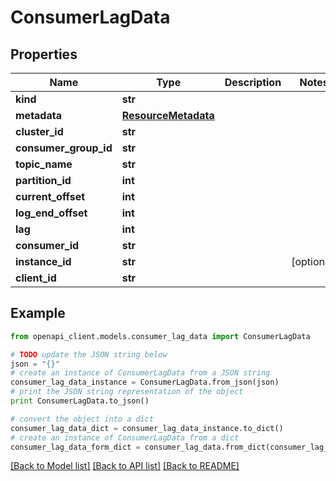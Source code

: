 # ConsumerLagData


## Properties
Name | Type | Description | Notes
------------ | ------------- | ------------- | -------------
**kind** | **str** |  | 
**metadata** | [**ResourceMetadata**](ResourceMetadata.md) |  | 
**cluster_id** | **str** |  | 
**consumer_group_id** | **str** |  | 
**topic_name** | **str** |  | 
**partition_id** | **int** |  | 
**current_offset** | **int** |  | 
**log_end_offset** | **int** |  | 
**lag** | **int** |  | 
**consumer_id** | **str** |  | 
**instance_id** | **str** |  | [optional] 
**client_id** | **str** |  | 

## Example

```python
from openapi_client.models.consumer_lag_data import ConsumerLagData

# TODO update the JSON string below
json = "{}"
# create an instance of ConsumerLagData from a JSON string
consumer_lag_data_instance = ConsumerLagData.from_json(json)
# print the JSON string representation of the object
print ConsumerLagData.to_json()

# convert the object into a dict
consumer_lag_data_dict = consumer_lag_data_instance.to_dict()
# create an instance of ConsumerLagData from a dict
consumer_lag_data_form_dict = consumer_lag_data.from_dict(consumer_lag_data_dict)
```
[[Back to Model list]](../ccloud/README.md#documentation-for-models) [[Back to API list]](../ccloud/README.md#documentation-for-api-endpoints) [[Back to README]](../ccloud/README.md)


